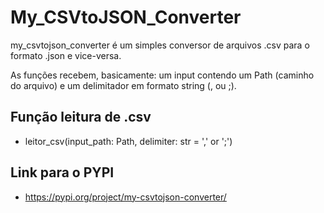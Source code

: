 # My_CSVtoJSON_Converter

my_csvtojson_converter é um simples conversor de arquivos .csv para o formato .json e vice-versa.

As funções recebem, basicamente: um input contendo um Path (caminho do arquivo) e um delimitador em formato string (, ou ;).


## Função leitura de .csv

* leitor_csv(input_path: Path, delimiter: str = ',' or ';')


## Link para o PYPI

* https://pypi.org/project/my-csvtojson-converter/


